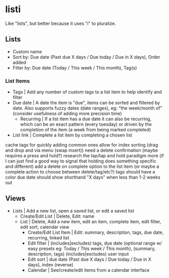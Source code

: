 # listi

Like "lists", but better because it uses "i" to pluralize.


## Lists

* Custom name
* Sort by: Due date (Past due X days / Due today / Due in X days), Order added
* Filter by: Due date (Today / This week / This month), Tag(s)


### List Items

* Tags | Add any number of custom tags to a list item to help identify and filter
* Due date | A date the item is "due", items can be sorted and filtered by date. Also supports fuzzy dates (date ranges), eg: "the week/month of" (consider usefulness of adding more precision time)
	* Recurring | If a list item has a due date it can also be recurring, which can be an exact pattern (every tuesday) or driven by the completion of the item (a week from being marked completed)
* List link | Complete a list item by completing a chosen list


cache tags for quickly adding common ones
allow for index sorting (drag and drop and via menu (swap insert))
need a delete confirmation (maybe requires a press and hold?)
research the tap/tap and hold paradigm more (if I can just find a good way to signal that holding does something specific and different)
add a delete on complete option to the list item  (or maybe a complete action to choose between delete/tag/etc?)
tags should have a color
due date should show shorthand "X days" when less than 1-2 weeks out


## Views

* Lists | Add a new list, open a saved list, or edit a saved list
	* Create/Edit List | Delete, Edit: name
	* List | Delete, Add a new item, edit an item, complete item, edit filter, edit sort, calendar view
		* Create/Edit List Item | Edit: summary, description, tags, due date, recurring, linked list
		* Edit filter | (includes|excludes) tags, due date (optional range w/ easy presets eg: Today / This week / This month), (summary, description, tags) (includes|excludes) user input
		* Edit sort | due date (Past due X days / Due today / Due in X days), index (reverse)
		* Calendar | See/create/edit items from a calendar interface